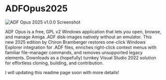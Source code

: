 # ADFOpus2025

![ADF Opus 2025 v1.0.0 Screenshot]([https://raw.githubusercontent.com/chironb/ChiCLI/main/screenshots/ChiCLI_v1_Screenshot.png](https://raw.githubusercontent.com/chironb/ADFOpus2025/refs/heads/main/readme.png)?raw=true)

ADF Opus is a free, GPL v2 Windows application that lets you open, browse, and manage Amiga .ADF disk-images natively without an emulator. This new 2025 edition by Chiron Bramberger restores one-click Windows Explorer integration for .ADF files, enriches right-click context menus with familiar file-manager commands, and removes unsupported legacy elements.  Downloads as a (hopefully) turnkey Visual Studio 2022 solution for effortless cloning, building, and contribution.

I will updating this readme page soon with more details!

